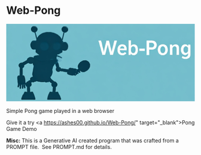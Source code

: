 # Web-Pong

![](/images/screen.png)

Simple Pong game played in a web browser

Give it a try  <a https://ashes00.github.io/Web-Pong/" target="_blank">Pong Game Demo</a>

**Misc:** This is a Generative AI created program that was crafted from a PROMPT file.  See PROMPT.md for details.
